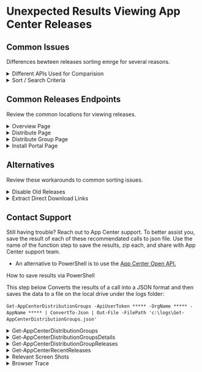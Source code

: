 # Unexpected Results Viewing App Center Releases

## Common Issues

Differences bewteen releases sorting emrge for several reasons.

<details>
<summary>Different APIs Used for Comparision</summary>

Viewing releases using different search criteria is a common cause for seeing different results. Compare Apples to Apples, API call to API call, and with the appropreiate group details. 

</details>

<details>
<summary>Sort / Search Criteria</summary>

Sorting is essentially is based on these three values: ` sortVersion, buildVersion, and createdAt `

`sortVersion` is 24 character sortable rendition of the original version number or if the attempt to build this string falls through, it will be set to "000000000000000000000000". There are conditions which make this value sort first in some result sets. In those cases, older releases will come to the top of results which you might expect. 

`buildVersion` can sometimes also not sort as you might expect most frequently when the pattern used is changed from say, a string to a X.X.X.X format. 

`In either case`, once this occurrs, you cannot modify sortVersion or filter it out of the results from the portal view. Your best case here is to disable the older releases so they are not returned in the release list at all.  

</details>

## Common Releases Endpoints

Review the common locations for viewing releases. 

<details>
<summary>Overview Page</summary>

The overview Page [Latest Releases](https://appcenter.ms/orgs/{org_name}}/apps/{app_name})
![](/docs/images/latest_release.png)

This view is built via the following API CAll

``` https://appcenter.ms/api/v0.1/apps/{org_name}/{app_name}}/recent_releases ```

</details>

<details>
<summary>Distribute Page</summary>

[Releases](https://appcenter.ms/orgs/{org_name}}/apps/{app_name}/distribute/releases)
![](/docs/images/portal_distirbute_page.png)

</details>

<details>
<summary>Distribute Group Page </summary>

[Releases](https://appcenter.ms/orgs/{org_name}}/apps/{app_name}/distribute/distribution-groups/{group_name}}/releases)
![](/docs/images/portal_distirbute_group_page.png)

</details>

<details>
<summary>Install Portal Page</summary>

[Install Portal](https://install.appcenter.ms/orgs/{owner_name/apps/{app_name}})
![](/docs/images/install_portal.png)

This view is commonly built via the following API CAll

``` https://install.appcenter.ms/api/v0.1/apps/{org_name}/{app_name}}/distribution_groups/public/public_releases?scope=tester&top=1000 ```

 </details>

## Alternatives

Review these workarounds to common sorting issues.

<details>
<summary>Disable Old Releases</summary>

Disable older releases to avoid these in search / sort results. (PowerShell Example)

[DateTime]$DisableReleasesOnAndBefore = (Get-Date).AddDays(-180) #180 days before today

[Disable-AppCenterRelease](/appCenter/Get-AppCenterReleases.psm1) 

Example: 

1. Set the Date Limit

`[DateTime]$DisableReleasesOnAndBefore = (Get-Date).AddDays(-180) `

2. [Get-AppCenterReleases](/appCenter/Get-AppCenterReleases.psm1)

 ` $Releases =  Get-AppCenterReleases -ApiUserToken ***** -OrgName ***** -AppName ***** `

3. Extract Releases with Date Limit and Disable Each

` $Releases | Where-Object { [DateTime]$_.uploaded_at -le $DisableReleasesOnAndBefore } | ForEach-Object { Disable-AppCenterRelease -ApiUserToken -OrgName ***** -AppName ***** -Release_Id $_.id } `

</details>

<details>
<summary>Extract Direct Download Links</summary>

1. [(Get-AppCenterReleaseDetails](/appCenter/Get-AppCenterReleases.psm1)

 ` $ReleaseDetail =  Get-AppCenterReleases -ApiUserToken ***** -OrgName ***** -AppName ***** -Release_Id 2 `

2. Extract Download Url

` $ReleaseDetail.download_url `

</details>


## Contact Support

Still having trouble? Reach out to App Center support. To better assist you, save the result of each of these recommendated calls to json file. Use the name of the function step to save the results, zip each, and share with App Center support team. 

* An alternative to PowerShell is to use the [App Center Open API.](https://openapi.appcenter.ms) 

How to save results via PowerShell

This step below Converts the results of a call into a JSON format and then saves the data to a file on the local drive under the logs folder:

 ` Get-AppCenterDistributionGroups -ApiUserToken ***** -OrgName ***** -AppName ***** | ConvertTo-Json | Out-File -FilePath 'c:\logs\Get-AppCenterDistributionGroups.json' `



<details>
<summary>Get-AppCenterDistributionGroups</summary>

[Get-AppCenterDistributionGroups](/appCenter/AppCenterDistribution.psm1) 

</details>

<details>
<summary>Get-AppCenterDistributionGroupsDetails</summary>

[Get-AppCenterDistributionGroupsDetails](/appCenter/AppCenterDistribution.psm1) 


</details>

<details>
<summary>Get-AppCenterDistributionGroupReleases</summary>

[Get-AppCenterDistributionGroupReleases](/appCenter/AppCenterDistribution.psm1)


</details>

<details>
<summary>Get-AppCenterRecentReleases</summary>

[Get-AppCenterRecentReleases](/appCenter/AppCenterDistribution.psm1) 

</details>

<details>
<summary>Relevant Screen Shots</summary>

App Center support cannot see your portal or install views. Please share relavant screen shots and take a moment to mark them for specific callouts. 

</details>

<details>
<summary>Browser Trace</summary>

If the issue you see only happens for a specific user or only through the browser, consider collecting a [Browser Trace](https://learn.microsoft.com/en-us/azure/azure-portal/capture-browser-trace)

</details>